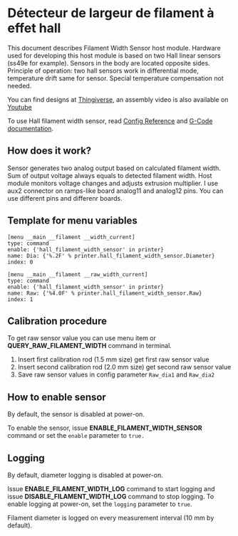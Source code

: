 # Détecteur de largeur de filament à effet hall

This document describes Filament Width Sensor host module. Hardware used for developing this host module is based on two Hall linear sensors (ss49e for example). Sensors in the body are located opposite sides. Principle of operation: two hall sensors work in differential mode, temperature drift same for sensor. Special temperature compensation not needed.

You can find designs at [Thingiverse](https://www.thingiverse.com/thing:4138933), an assembly video is also available on [Youtube](https://www.youtube.com/watch?v=TDO9tME8vp4)

To use Hall filament width sensor, read [Config Reference](Config_Reference.md#hall_filament_width_sensor) and [G-Code documentation](G-Codes.md#Hall_Filament_Width_Sensor_Commands).

## How does it work?

Sensor generates two analog output based on calculated filament width. Sum of output voltage always equals to detected filament width. Host module monitors voltage changes and adjusts extrusion multiplier. I use aux2 connector on ramps-like board analog11 and analog12 pins. You can use different pins and differenr boards.

## Template for menu variables

```
[menu __main __filament __width_current]
type: command
enable: {'hall_filament_width_sensor' in printer}
name: Dia: {'%.2F' % printer.hall_filament_width_sensor.Diameter}
index: 0

[menu __main __filament __raw_width_current]
type: command
enable: {'hall_filament_width_sensor' in printer}
name: Raw: {'%4.0F' % printer.hall_filament_width_sensor.Raw}
index: 1
```

## Calibration procedure

To get raw sensor value you can use menu item or **QUERY_RAW_FILAMENT_WIDTH** command in terminal.

1. Insert first calibration rod (1.5 mm size) get first raw sensor value
1. Insert second calibration rod (2.0 mm size) get second raw sensor value
1. Save raw sensor values in config parameter `Raw_dia1` and `Raw_dia2`

## How to enable sensor

By default, the sensor is disabled at power-on.

To enable the sensor, issue **ENABLE_FILAMENT_WIDTH_SENSOR** command or set the `enable` parameter to `true.`

## Logging

By default, diameter logging is disabled at power-on.

Issue **ENABLE_FILAMENT_WIDTH_LOG** command to start logging and issue **DISABLE_FILAMENT_WIDTH_LOG** command to stop logging. To enable logging at power-on, set the `logging` parameter to `true`.

Filament diameter is logged on every measurement interval (10 mm by default).
